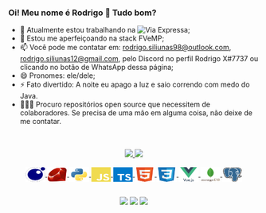 ### Oi! Meu nome é Rodrigo 👋 Tudo bom?

- 🔭 Atualmente estou trabalhando na ![Via Expressa](https://viaexpressa.com/);
- 🌱 Estou me aperfeiçoando na stack FVeMP;
- 📫 Você pode me contatar em: rodrigo.siliunas98@outlook.com, rodrigo.siliunas12@gmail.com, pelo Discord no perfil Rodrigo X#7737 ou clicando no botão de WhatsApp dessa página;
- 😄 Pronomes: ele/dele;
- ⚡ Fato divertido: A noite eu apago a luz e saio correndo com medo do Java.
- 💃🕺✨ Procuro repositórios open source que necessitem de colaboradores. Se precisa de uma mão em alguma coisa, não deixe de me contatar. 

</br>
</br>


<div align="center">
  <a href="https://github.com/RodrigoSiliunas">
  <img height="180em" src="https://github-readme-stats.vercel.app/api?username=RodrigoSiliunas&show_icons=true&include_all_commits=true&count_private=true"/>
  <img height="180em" src="https://github-readme-stats.vercel.app/api/top-langs/?username=RodrigoSiliunas&layout=compact&langs_count=5"/>
</div>

 <div style="display: inline_block" align="center"><br>
  <img align="center" alt="Rodrigo-Lua" height="30" width="40" src="https://github.com/devicons/devicon/blob/master/icons/lua/lua-original.svg">
  <img align="center" alt="Rodrigo-Ruby" height="30" width="40" src="https://github.com/devicons/devicon/blob/master/icons/ruby/ruby-original.svg">
  <img align="center" alt="Rodrigo-Python" height="30" width="40" src="https://raw.githubusercontent.com/devicons/devicon/master/icons/python/python-original.svg">
  <img align="center" alt="Rodrigo-JS" height="30" width="40" src="https://raw.githubusercontent.com/devicons/devicon/master/icons/javascript/javascript-plain.svg">
  <img align="center" alt="Rodrigo-TS" height="30" width="40" src="https://raw.githubusercontent.com/devicons/devicon/master/icons/typescript/typescript-plain.svg">
   
  <img align="center" alt="Rodrigo-HTML" height="30" width="40" src="https://raw.githubusercontent.com/devicons/devicon/master/icons/html5/html5-original.svg">
  <img align="center" alt="Rodrigo-CSS" height="30" width="40" src="https://raw.githubusercontent.com/devicons/devicon/master/icons/css3/css3-original.svg">
   
  <img align="center" alt="Rodrigo-Vue" height="30" width="40" src="https://github.com/devicons/devicon/blob/master/icons/vuejs/vuejs-original-wordmark.svg">
   
  <img align="center" alt="Rodrigo-MongoDB" height="30" width="40" src="https://github.com/devicons/devicon/blob/master/icons/mongodb/mongodb-original-wordmark.svg">
  <img align="center" alt="Rodrigo-PostgreSQL" height="30" width="40" src="https://github.com/devicons/devicon/blob/master/icons/postgresql/postgresql-original.svg">
</div>
 
 ##
  
 <div align="center">
  <a href = "https://api.whatsapp.com/send/?phone=11963023837&text&app_absent=0"><img src="https://img.shields.io/badge/WhatsApp-25D366?style=for-the-badge&logo=whatsapp&logoColor=white" target="_blank"></a>
  <a href = "mailto:rodrigo.siliunas12@gmail.com"><img src="https://img.shields.io/badge/-Gmail-%23333?style=for-the-badge&logo=gmail&logoColor=white" target="_blank"></a>
  <a href="https://www.linkedin.com/in/rodrigo-siliunas-cunha-b197b519b/" target="_blank"><img src="https://img.shields.io/badge/-LinkedIn-%230077B5?style=for-the-badge&logo=linkedin&logoColor=white" target="_blank"></a> 
</div>
 
